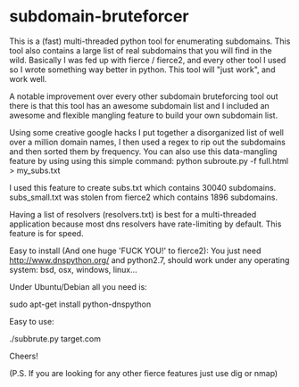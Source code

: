 subdomain-bruteforcer
=====================

This is a (fast) multi-threaded python tool for enumerating subdomains.  This tool also contains a large  list of real subdomains that you will find in the wild.  Basically I was fed up with fierce / fierce2, and every other tool I used so I wrote something way better in python.   This tool will "just work",  and work well. 

A notable improvement over every other subdomain bruteforcing tool out there is that this tool has an awesome subdomain list and I included an awesome and flexible mangling feature to build your own subdomain list.   

Using some creative google hacks I put together a disorganized list of well over a million domain names,  I then used a regex to rip out the subdomains and then sorted them by frequency. You can also use this data-mangling feature by using using this simple command:
python subroute.py -f full.html > my_subs.txt

I used this feature to create subs.txt which contains 30040 subdomains.  subs_small.txt was stolen from fierce2 which contains 1896 subdomains. 

Having a list of resolvers (resolvers.txt)  is best for a multi-threaded application because most dns resolvers have rate-limiting by default.  This feature is for speed.

Easy to install (And one huge 'FUCK YOU!' to fierce2):
You just need http://www.dnspython.org/ and python2.7,  should work under any operating system:  bsd, osx, windows, linux...

Under Ubuntu/Debian all you need is:

sudo apt-get install python-dnspython


Easy to use:

./subbrute.py target.com

Cheers!

(P.S. If you are looking for any other fierce features just use dig or nmap)